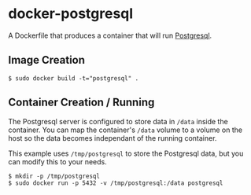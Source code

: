 # docker-postgresql

A Dockerfile that produces a container that will run [Postgresql][postgresql].

[postgresql]: http://www.postgresql.org/

## Image Creation

```
$ sudo docker build -t="postgresql" .
```

## Container Creation / Running

The Postgresql server is configured to store data in `/data` inside the container.  You can map the container's `/data` volume to a volume on the host so the data becomes independant of the running container.

This example uses `/tmp/postgresql` to store the Postgresql data, but you can modify this to your needs.

```
$ mkdir -p /tmp/postgresql
$ sudo docker run -p 5432 -v /tmp/postgresql:/data postgresql
```
